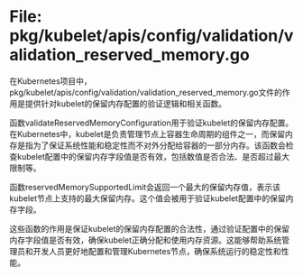 # File: pkg/kubelet/apis/config/validation/validation_reserved_memory.go

在Kubernetes项目中，pkg/kubelet/apis/config/validation/validation_reserved_memory.go文件的作用是提供针对kubelet的保留内存配置的验证逻辑和相关函数。

函数validateReservedMemoryConfiguration用于验证kubelet的保留内存配置。在Kubernetes中，kubelet是负责管理节点上容器生命周期的组件之一，而保留内存是指为了保证系统性能和稳定性而不对外分配给容器的一部分内存。该函数会检查kubelet配置中的保留内存字段值是否有效，包括数值是否合法、是否超过最大限制等。

函数reservedMemorySupportedLimit会返回一个最大的保留内存值，表示该kubelet节点上支持的最大保留内存。这个值会被用于验证kubelet配置中的保留内存字段。

这些函数的作用是保证kubelet的保留内存配置的合法性，通过验证配置中的保留内存字段值是否有效，确保kubelet正确分配和使用内存资源。这能够帮助系统管理员和开发人员更好地配置和管理Kubernetes节点，确保系统运行的稳定性和性能。

